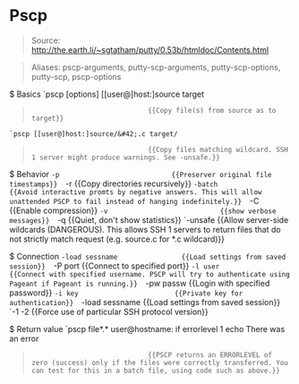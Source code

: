 # Pscp

> Source: http://the.earth.li/~sgtatham/putty/0.53b/htmldoc/Contents.html

> Aliases: pscp-arguments, putty-scp-arguments, putty-scp-options, putty-scp, pscp-options

$ Basics
    `pscp [options] [[user@]host:]source target
>                                  {{Copy file(s) from source as to target}} 
    `pscp [[user@]host:]source/&#42;.c target/
>                                  {{Copy files matching wildcard. SSH 1 server might produce warnings. See -unsafe.}} 

$ Behavior
    `-p                            {{Preserver original file timestamps}} 
    `-r                            {{Copy directories recursively}} 
    `-batch                        {{Avoid interactive promts by negative answers. This will allow unattended PSCP to fail instead of hanging indefinitely.}} 
    `-C                            {{Enable compression}} 
    `-v                            {{show verbose messages}} 
    `-q                            {{Quiet, don't show statistics}} 
    `-unsafe                       {{Allow server-side wildcards (DANGEROUS). This allows SSH 1 servers to return files that do not strictly match request (e.g. source.c for *.c wildcard)}} 

$ Connection
    `-load sessname                {{Load settings from saved session}} 
    `-P port                       {{Connect to specified port}} 
    `-l user                       {{Connect with specified username. PSCP will try to authenticate using Pageant if Pageant is running.}} 
    `-pw passw                     {{Login with specified password}} 
    `-i key                        {{Private key for authentication}} 
    `-load sessname                {{Load settings from saved session}} 
    `-1 -2                         {{Force use of particular SSH protocol version}} 

$ Return value
    `pscp file*.* user@hostname:
if errorlevel 1 echo There was an error
>                                  {{PSCP returns an ERRORLEVEL of zero (success) only if the files were correctly transferred. You can test for this in a batch file, using code such as above.}} 


